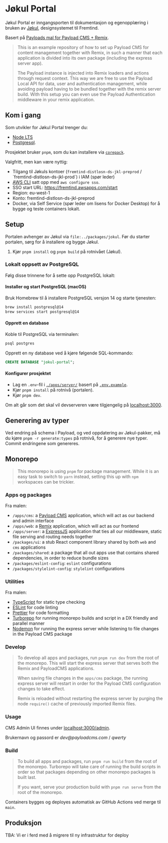# Jøkul Portal

Jøkul Portal er inngangsporten til dokumentasjon og egenopplæring i bruken av [Jøkul](https://github.com/fremtind/jokul), designsystemet til Fremtind.

Basert på [Payloads mal for Payload CMS + Remix](https://github.com/payloadcms/remix-server).

> This is an example repository of how to set up Payload CMS for content management together with Remix, in such a manner that each application is divided into its own package (including the express server app).
>
> The Payload instance is injected into Remix loaders and actions through request context. This way we are free to use the Payload Local API for data, user and authentication management, while avoiding payload having to be bundled together with the remix server build. With this setup you can even use the Payload Authentication middleware in your remix application.

## Kom i gang

Som utvikler for Jøkul Portal trenger du:

-   [Node LTS](https://nodejs.org/en/)
-   [Postgresql](https://www.postgresql.org/).

Prosjektet bruker `pnpm`, som du kan installere via [`corepack`](https://nodejs.org/dist/latest/docs/api/corepack.html).

Valgfritt, men kan være nyttig:

-   Tilgang til Jøkuls kontoer (`fremtind-distlosn-ds-jkl-preprod` / `fremtind-distlosn-ds-jkl-prod´) i IAM (spør leder)
-   [AWS CLI](https://docs.aws.amazon.com/cli/latest/userguide/getting-started-install.html) satt opp med `aws configure sso`.
-   SSO start URL: https://fremtind.awsapps.com/start
-   Region: eu-west-1
-   Konto: fremtind-distlosn-ds-jkl-preprod
-   Docker, via Self Service (spør leder om lisens for Docker Desktop) for å bygge og teste containers lokalt.

## Setup

Portalen avhenger av Jøkul via `file:../packages/jokul`. Før du starter portalen, sørg for å installere og bygge Jøkul.

1. Kjør `pnpm install` og `pnpm build` på rotnivået (Jøkul).

### Lokalt oppsett av PostgreSQL

Følg disse trinnene for å sette opp PostgreSQL lokalt:

#### Installer og start PostgreSQL (macOS)

Bruk Homebrew til å installere PostgreSQL versjon 14 og starte tjenesten:

```sh
brew install postgresql@14
brew services start postgresql@14
```

#### Opprett en database

Koble til PostgreSQL via terminalen:

```sh
psql postgres
```

Opprett en ny database ved å kjøre følgende SQL-kommando:

```sql
CREATE DATABASE "jokul-portal";
```

#### Konfigurer prosjektet

-   Lag en `.env`-fil i [`./apps/server/`](./apps/server/) basert på [`.env.example`](./apps/server/.env.example).
-   Kjør `pnpm install` på rotnivå (portalen).
-   Kjør `pnpm dev`.

Om alt går som det skal vil devserveren være tilgjengelig på [localhost:3000](http://localhost:3000).

## Generering av typer

Ved endring på schema i Payload, og ved oppdatering av Jøkul-pakker, må du kjøre `pnpm -r generate:types` på rotnivå, for å generere nye typer. Commit endringene som genereres.

## Monorepo

> This monorepo is using `pnpm` for package management. While it is an easy task to switch to `yarn` instead, setting this up with `npm` workspaces can be trickier.

### Apps og packages

Fra malen:

-   `/apps/cms`: a [Payload CMS](https://payloadcms.com/) application, which will act as our backend and admin interface
-   `/apps/web`: a [Remix](https://remix.run/) application, which will act as our frontend
-   `/apps/server`: a [ExpressJS](https://expressjs.com/) application that ties all our middleware, static file serving and routing needs together
-   `/packages/ui`: a stub React component library shared by both `web` and `cms` applications
-   `/packages/shared`: a package that all out apps use that contains shared dependencies, in order to reduce bundle sizes
-   `/packages/eslint-config`: `eslint` configurations
-   `/packages/stylelint-config`: `stylelint` configurations

### Utilities

Fra malen:

-   [TypeScript](https://www.typescriptlang.org/) for static type checking
-   [ESLint](https://eslint.org/) for code linting
-   [Prettier](https://prettier.io) for code formatting
-   [Turborepo](https://turborepo.org/) for running monorepo builds and script in a DX friendly and parallel manner
-   [Nodemon](https://www.npmjs.com/package/nodemon) for running the express server while listening to file changes in the Payload CMS package

### Develop

> To develop all apps and packages, run `pnpm run dev` from the root of the monorepo. This will start the express server that serves both the Remix and PayloadCMS applications.
>
> When saving file changes in the `apps/cms` package, the running express server will restart in order for the Payload CMS configuration changes to take effect.
>
> Remix is reloaded without restarting the express server by purging the node `require()` cache of previously imported Remix files.

### Usage

CMS Admin UI finnes under [localhost:3000/admin](http://localhost:3000/admin).

Brukernavn og passord er _dev@payloadcms.com_ / _qwerty_

### Build

> To build all apps and packages, run `pnpm run build` from the root of the monorepo. Turborepo will take care of running the build scripts in order so that packages depending on other monorepo packages is built last.
>
> If you want, serve your production build with `pnpm run serve` from the root of the monorepo.

Containers bygges og deployes automatisk av GitHub Actions ved merge til `main`.

## Produksjon

TBA: Vi er i ferd med å migrere til ny infrastruktur for deploy
